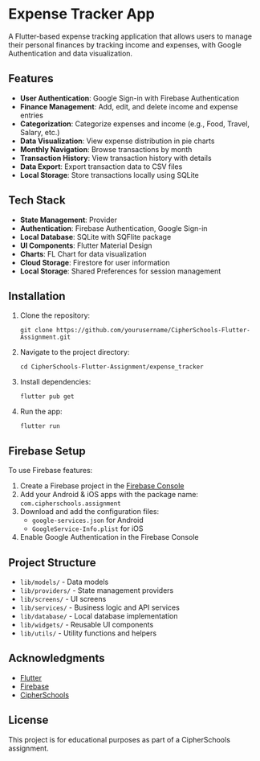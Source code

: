 # Expense Tracker App

A Flutter-based expense tracking application that allows users to manage their personal finances by tracking income and expenses, with Google Authentication and data visualization.

## Features

- **User Authentication**: Google Sign-in with Firebase Authentication
- **Finance Management**: Add, edit, and delete income and expense entries
- **Categorization**: Categorize expenses and income (e.g., Food, Travel, Salary, etc.)
- **Data Visualization**: View expense distribution in pie charts
- **Monthly Navigation**: Browse transactions by month
- **Transaction History**: View transaction history with details
- **Data Export**: Export transaction data to CSV files
- **Local Storage**: Store transactions locally using SQLite

## Tech Stack

- **State Management**: Provider
- **Authentication**: Firebase Authentication, Google Sign-in
- **Local Database**: SQLite with SQFlite package
- **UI Components**: Flutter Material Design
- **Charts**: FL Chart for data visualization
- **Cloud Storage**: Firestore for user information
- **Local Storage**: Shared Preferences for session management

## Installation

1. Clone the repository:
   ```
   git clone https://github.com/yourusername/CipherSchools-Flutter-Assignment.git
   ```

2. Navigate to the project directory:
   ```
   cd CipherSchools-Flutter-Assignment/expense_tracker
   ```

3. Install dependencies:
   ```
   flutter pub get
   ```

4. Run the app:
   ```
   flutter run
   ```

## Firebase Setup

To use Firebase features:

1. Create a Firebase project in the [Firebase Console](https://console.firebase.google.com/)
2. Add your Android & iOS apps with the package name: `com.cipherschools.assignment`
3. Download and add the configuration files:
   - `google-services.json` for Android
   - `GoogleService-Info.plist` for iOS
4. Enable Google Authentication in the Firebase Console

## Project Structure

- `lib/models/` - Data models
- `lib/providers/` - State management providers
- `lib/screens/` - UI screens
- `lib/services/` - Business logic and API services
- `lib/database/` - Local database implementation
- `lib/widgets/` - Reusable UI components
- `lib/utils/` - Utility functions and helpers

## Acknowledgments

- [Flutter](https://flutter.dev/)
- [Firebase](https://firebase.google.com/)
- [CipherSchools](https://www.cipherschools.com/)

## License

This project is for educational purposes as part of a CipherSchools assignment.
